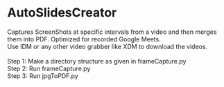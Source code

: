 # AutoSlidesCreator
Captures ScreenShots at specific intervals from a video and then merges them into PDF. Optimized for recorded Google Meets.<br/>
Use IDM or any other video grabber like XDM to download the videos.<br/><br/>
Step 1: Make a directory structure as given in frameCapture.py<br/>
Step 2: Run frameCapture.py<br/>
Step 3: Run jpgToPDF.py<br/>
